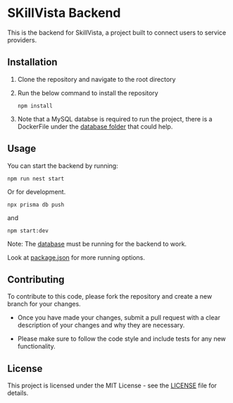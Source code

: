 # SKillVista Backend

This is the backend for SkillVista, a project built to connect users to service providers.

## Installation

1. Clone the repository and navigate to the root directory

2. Run the below command to install the repository

    ```shell
    npm install
    ```

3. Note that a MySQL databse is required to run the project, there is a DockerFile under the [database folder](database/) that could help.

## Usage

You can start the backend by running:

```shell
npm run nest start
```

Or for development.

```shell
npx prisma db push
```

and

```shell
npm start:dev
```

Note: The [database](database/) must be running for the backend to work.

Look at [package.json](package.json) for more running options.

## Contributing

To contribute to this code, please fork the repository and create a new branch for your changes.

* Once you have made your changes, submit a pull request with a clear description of your changes and why they are necessary.

* Please make sure to follow the code style and include tests for any new functionality.

## License

This project is licensed under the MIT License - see the [LICENSE](LICENSE) file for details.
